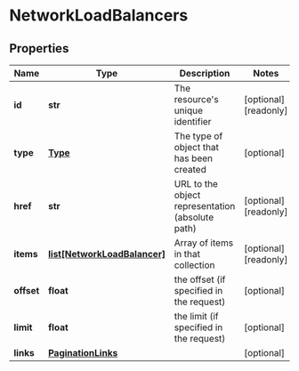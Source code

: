 # NetworkLoadBalancers

## Properties
| Name | Type | Description | Notes |
| ------------ | ------------- | ------------- | ------------- |
| **id** | **str** | The resource&#39;s unique identifier | [optional] [readonly]  |
| **type** | [**Type**](Type.md) | The type of object that has been created | [optional]  |
| **href** | **str** | URL to the object representation (absolute path) | [optional] [readonly]  |
| **items** | [**list[NetworkLoadBalancer]**](NetworkLoadBalancer.md) | Array of items in that collection | [optional] [readonly]  |
| **offset** | **float** | the offset (if specified in the request) | [optional]  |
| **limit** | **float** | the limit (if specified in the request) | [optional]  |
| **links** | [**PaginationLinks**](PaginationLinks.md) |  | [optional]  |


